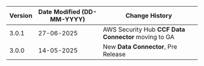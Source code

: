 | **Version** | **Date Modified (DD-MM-YYYY)** | **Change History**                          |
|-------------|--------------------------------|---------------------------------------------|
| 3.0.1       | 27-06-2025                    | AWS Security Hub **CCF Data Connector** moving to GA |
| 3.0.0       | 14-05-2025                     | New **Data Connector**, Pre Release    |
